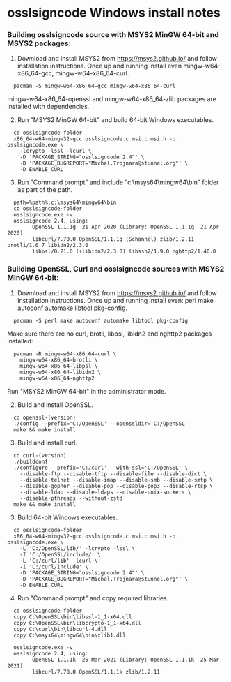 # osslsigncode Windows install notes

### Building osslsigncode source with MSYS2 MinGW 64-bit and MSYS2 packages:

1) Download and install MSYS2 from https://msys2.github.io/ and follow installation instructions.
   Once up and running install even mingw-w64-x86_64-gcc, mingw-w64-x86_64-curl.
```
  pacman -S mingw-w64-x86_64-gcc mingw-w64-x86_64-curl
```
   mingw-w64-x86_64-openssl and mingw-w64-x86_64-zlib packages are installed with dependencies.

2) Run "MSYS2 MinGW 64-bit" and build 64-bit Windows executables.
```
  cd osslsigncode-folder
  x86_64-w64-mingw32-gcc osslsigncode.c msi.c msi.h -o osslsigncode.exe \
    -lcrypto -lssl -lcurl \
    -D 'PACKAGE_STRING="osslsigncode 2.4"' \
    -D 'PACKAGE_BUGREPORT="Michal.Trojnara@stunnel.org"' \
    -D ENABLE_CURL
```

3) Run "Command prompt" and include "c:\msys64\mingw64\bin" folder as part of the path.
```
  path=%path%;c:\msys64\mingw64\bin
  cd osslsigncode-folder
  osslsigncode.exe -v
  osslsigncode 2.4, using:
        OpenSSL 1.1.1g  21 Apr 2020 (Library: OpenSSL 1.1.1g  21 Apr 2020)
        libcurl/7.70.0 OpenSSL/1.1.1g (Schannel) zlib/1.2.11 brotli/1.0.7 libidn2/2.3.0
        libpsl/0.21.0 (+libidn2/2.3.0) libssh2/1.9.0 nghttp2/1.40.0
```


### Building OpenSSL, Curl and osslsigncode sources with MSYS2 MinGW 64-bit:

1) Download and install MSYS2 from https://msys2.github.io/ and follow installation instructions.
   Once up and running install even: perl make autoconf automake libtool pkg-config.
```
  pacman -S perl make autoconf automake libtool pkg-config
```
   Make sure there are no curl, brotli, libpsl, libidn2 and nghttp2 packages installed:
```
  pacman -R mingw-w64-x86_64-curl \
    mingw-w64-x86_64-brotli \
    mingw-w64-x86_64-libpsl \
    mingw-w64-x86_64-libidn2 \
    mingw-w64-x86_64-nghttp2
```

   Run "MSYS2 MinGW 64-bit" in the administrator mode.

2) Build and install OpenSSL.
```
  cd openssl-(version)
  ./config --prefix='C:/OpenSSL' --openssldir='C:/OpenSSL'
  make && make install
```
 3) Build and install curl.
```
  cd curl-(version)
  ./buildconf
  ./configure --prefix='C:/curl' --with-ssl='C:/OpenSSL' \
    --disable-ftp --disable-tftp --disable-file --disable-dict \
    --disable-telnet --disable-imap --disable-smb --disable-smtp \
    --disable-gopher --disable-pop --disable-pop3 --disable-rtsp \
    --disable-ldap --disable-ldaps --disable-unix-sockets \
    --disable-pthreads --without-zstd
  make && make install
```

3) Build 64-bit Windows executables.
```
  cd osslsigncode-folder
  x86_64-w64-mingw32-gcc osslsigncode.c msi.c msi.h -o osslsigncode.exe \
    -L 'C:/OpenSSL/lib/' -lcrypto -lssl \
    -I 'C:/OpenSSL/include/' \
    -L 'C:/curl/lib' -lcurl \
    -I 'C:/curl/include' \
    -D 'PACKAGE_STRING="osslsigncode 2.4"' \
    -D 'PACKAGE_BUGREPORT="Michal.Trojnara@stunnel.org"' \
    -D ENABLE_CURL
```

4) Run "Command prompt" and copy required libraries.
```
  cd osslsigncode-folder
  copy C:\OpenSSL\bin\libssl-1_1-x64.dll
  copy C:\OpenSSL\bin\libcrypto-1_1-x64.dll
  copy C:\curl\bin\libcurl-4.dll
  copy C:\msys64\mingw64\bin\zlib1.dll

  osslsigncode.exe -v
  osslsigncode 2.4, using:
        OpenSSL 1.1.1k  25 Mar 2021 (Library: OpenSSL 1.1.1k  25 Mar 2021)
        libcurl/7.78.0 OpenSSL/1.1.1k zlib/1.2.11
```
